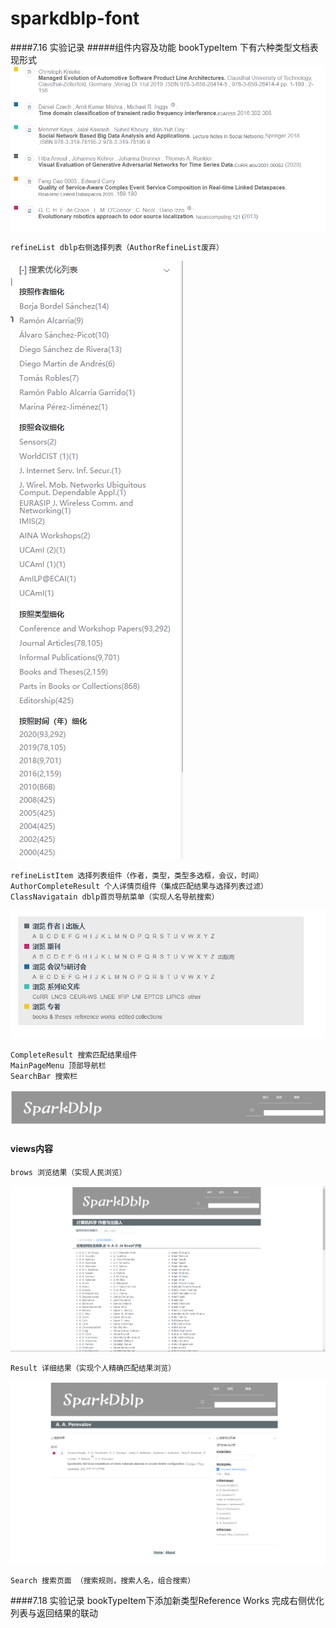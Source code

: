 # sparkdblp-font

####7.16 实验记录
#####组件内容及功能
    bookTypeItem 下有六种类型文档表现形式
   ![Image text](src/assets/mdImg/bookItem.png)
    
    refineList dblp右侧选择列表（AuthorRefineList废弃）
   ![Image text](src/assets/mdImg/refineList.png)
   
    refineListItem 选择列表组件（作者，类型，类型多选框，会议，时间）
    AuthorCompleteResult 个人详情页组件（集成匹配结果与选择列表过滤）
    ClassNavigatain dblp首页导航菜单（实现人名导航搜索）
   ![Image text](src/assets/mdImg/classNavigatain.png)
   
    CompleteResult 搜索匹配结果组件
    MainPageMenu 顶部导航栏
    SearchBar 搜索栏
   ![Image text](src/assets/mdImg/searchBar.png)
    
#### views内容
    brows 浏览结果（实现人民浏览）
   ![Image text](src/assets/mdImg/broAut.png)
   
    Result 详细结果（实现个人精确匹配结果浏览）
   ![Image text](src/assets/mdImg/authorIndetail.png)
   
    Search 搜索页面 （搜索规则，搜索人名，组合搜索）
####7.18 实验记录
    bookTypeItem下添加新类型Reference Works
    完成右侧优化列表与返回结果的联动
